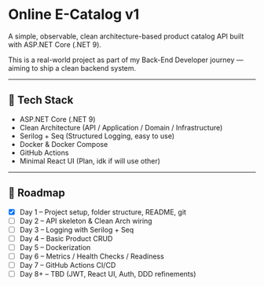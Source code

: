 # Online E-Catalog v1

A simple, observable, clean architecture-based product catalog API built with ASP.NET Core (.NET 9).

This is a real-world project as part of my Back-End Developer journey — aiming to ship a clean backend system.

---

## 🔧 Tech Stack

- ASP.NET Core (.NET 9)
- Clean Architecture (API / Application / Domain / Infrastructure)
- Serilog + Seq (Structured Logging, easy to use)
- Docker & Docker Compose
- GitHub Actions
- Minimal React UI (Plan, idk if will use other)

---

## 📌 Roadmap

- [x] Day 1 – Project setup, folder structure, README, git
- [ ] Day 2 – API skeleton & Clean Arch wiring
- [ ] Day 3 – Logging with Serilog + Seq
- [ ] Day 4 – Basic Product CRUD
- [ ] Day 5 – Dockerization
- [ ] Day 6 – Metrics / Health Checks / Readiness
- [ ] Day 7 – GitHub Actions CI/CD
- [ ] Day 8+ – TBD (JWT, React UI, Auth, DDD refinements)
